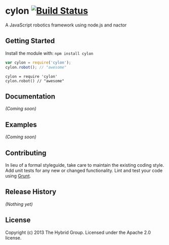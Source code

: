 # cylon [![Build Status](https://secure.travis-ci.org/hybridgroup/cylon.png?branch=master)](http://travis-ci.org/hybridgroup/cylon)

A JavaScript robotics framework using node.js and nactor

## Getting Started
Install the module with: `npm install cylon`

```javascript
var cylon = require('cylon');
cylon.robot(); // "awesome"
```

```coffee-script
cylon = require 'cylon'
cylon.robot() // "awesome"
```

## Documentation
_(Coming soon)_

## Examples
_(Coming soon)_

## Contributing
In lieu of a formal styleguide, take care to maintain the existing coding style. Add unit tests for any new or changed functionality. Lint and test your code using [Grunt](http://gruntjs.com/).

## Release History
_(Nothing yet)_

## License
Copyright (c) 2013 The Hybrid Group. Licensed under the Apache 2.0 license.
